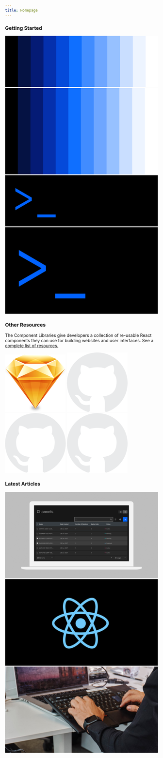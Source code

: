 ```yaml
---
title: Homepage
---
```


### Getting Started

<feature-tile
    href="/getting-started/designers"
    label="Start"
    title="Designing"
    margin="true"
    className="feature-tile--desktop">
  <img src="homepage/images/getting-started-designers.png" alt="Get started for designers" />
</feature-tile>
<feature-tile
    href="/getting-started/designers"
    label="Start"
    title="Designing"
    margin="true"
    className="feature-tile--mobile">
<img src="homepage/images/getting-started-designers-mobile.png" alt="Get started for developers" />
</feature-tile>
<feature-tile
    href="/getting-started/developers"
    label="Start"
    title="Developing"
    className="feature-tile--desktop">
<img src="homepage/images/getting-started-developers.png" alt="Get started for developers" />
</feature-tile>
<feature-tile
    href="/getting-started/developers"
    label="Start"
    title="Developing"
    className="feature-tile--mobile">
<img src="homepage/images/getting-started-developers-mobile.png" alt="Get started for developers" />
</feature-tile>

### Other Resources

The Component Libraries give developers a collection of re-usable React components they can use for building websites and user interfaces. See a [complete list of resources.](/resources)

<grid-wrapper col_lg="8" flex="true" bleed="true">
<clickable-tile
    dark="true"
    title="Carbon Design Kit"
    href="https://github.com/ibm/carbon-design-kit"
    type="resource"
    >
    <img src="resources/images/sketch-icon.png" alt="Carbon Design Kit" />
</clickable-tile>
<clickable-tile
    dark="true"
    title="Carbon Components"
    href="https://github.com/ibm/carbon-components"
    type="resource"
    >
    <img src="resources/images/github-icon-inverted.png" alt="Carbon Component Library" />
</clickable-tile>
<clickable-tile
    dark="true"
    title="Carbon Components React"
    href="https://github.com/ibm/carbon-components-react"
    type="resource"
    >
    <img src="resources/images/github-icon-inverted.png" alt="Carbon Components React" />
</clickable-tile>
<clickable-tile
    dark="true"
    title="Carbon Components Angular"
    href="https://github.com/ibm/carbon-components-angular"
    type="resource"
    >
    <img src="resources/images/github-icon-inverted.png" alt="Carbon Components Angular" />
</clickable-tile>
</grid-wrapper>

### Latest Articles

<grid-wrapper flex="true" bleed="true">
<clickable-tile
    dark="true"
    type="article"
    title="What to expect in Carbon 10"
    author="Robin Cannon"
    date="December 10, 2018"
    href="https://medium.com/carbondesign/what-to-expect-in-carbon-10-5af1bd6e25f6"
    >
    <img src="resources/images/article-9.png" alt="What to expect in Carbon 10" />
</clickable-tile>
<clickable-tile
    dark="true"
    type="article"
    title="Up & Running with Carbon React in less than 5 minutes"
    author="Josh Black"
    date="October 19, 2018"
    href="https://medium.com/carbondesign/up-running-with-carbon-react-in-less-than-5-minutes-25d43cca059e"
    >
    <img src="resources/images/article-8.png" alt="Up & Running with Carbon React in less than 5 minutes" />
</clickable-tile>
<clickable-tile
    dark="true"
    type="article"
    title="Hacktoberfest with Carbon"
    author="Josh Black"
    date="October 16, 2018"
    href="https://medium.com/carbondesign/hacktoberfest-with-carbon-95c48943f586"
    >
    <img src="resources/images/article-7.jpg" alt="Hacktoberfest with Carbon" />
</clickable-tile>
</grid-wrapper>
